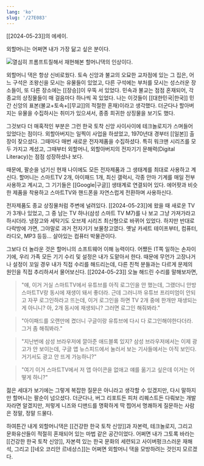 ```yaml
---
lang: 'ko'
slug: '/27E083'
---
```


[[2024-05-23]]의 에세이.

외할머니는 어쩌면 내가 가장 닮고 싶은 분이다.

![열심히 프롬프트질해서 재현해본 할머니댁의 인상이다.](../3DEF3A.png)

외할머니 댁은 항상 신비로웠다. 토속 신앙과 불교의 오묘한 교차점에 있는 그 집은, 어느 구석은 조왕신을 모시는 유물들이 있었고, 다른 구석에는 부처를 모시는 성스러운 장소들이, 또 다른 장소에는 [[장승]]이 우뚝 서 있었다. 민속과 불교는 점점 혼재되어, 각 종교의 상징물들이 매 걸음마다 하나씩 꼭 있었다. 나는 이것들이 [[대한민국|한국]] 민간 신앙의 표본(불교+토속+[[무교]]의 적절한 혼재)이라고 생각했다. 더군다나 할아버지는 유물을 수집하시는 취미가 있으셔서, 종종 희귀한 상징물을 보기도 했다.

그것보다 더 매혹적인 부분은 그런 한국 토착 신앙 사이사이에 테크놀로지가 스며들어 있었다는 점이다. 외할아버지는 일찍이 사업을 하셨었고, 1970년대 경부터 [[일본]] 출장이 잦으셨다. 그때마다 매번 새로운 전자제품을 수집하셨다. 특히 워크맨 시리즈를 모두 가지고 계셨고, 그때부터 외할머니, 외할아버지의 전자기기 문해력(Digital Literacy)는 점점 성장하셨나 보다.

때문에, 팔순을 넘기신 현재 나이에도 모든 전자제품과 그 생태계를 최대로 사용하고 계신다. 할머니는 스마트TV 2개, 아이패드 1개, 최신 갤럭시, 각종 안마 기계를 매일 전부 사용하고 계시고, 그 기기들은 [[Google|구글]] 생태계로 연결되어 있다. 에어팟과 비슷한 제품을 착용하고 스마트TV와 핸드폰을 자연스럽게 전환하며 사용하신다.

전자제품도 종교 상징물처럼 주변에 널려있다. [[2024-05-23]]에 왔을 때 새로운 TV가 3개나 있었고, 그 중 남는 TV 하나(삼성 스마트 TV M7)를 나 보고 그냥 가져가라고 하시더라. 냉장고와 세탁기도 오브제 시리즈 최신형으로 바뀌어 있었다. 하지만 반대로 다락방에 가면, 그야말로 과거 전자기기 보물창고였다. 옛날 카세트 테이프부터, 컴퓨터, 라디오, MP3 등등... 살아있는 컴퓨터 박물관이다.

그보다 더 놀라운 것은 할머니의 소프트웨어 이해 능력이다. 어쨌든 IT쪽 일하는 손자이기에, 우리 가족 모든 기기 수리 및 설정은 내가 도맡아서 한다. 때문에 무언가 고장나거나 설정이 꼬일 경우 내가 직접 수리를 해드리는데, 다른 친척 분들과는 다르게 문제의 원인을 직접 추리하셔서 물어보신다. [[2024-05-23]] 오늘 해드린 수리를 말해보자면,

> "얘, 이거 거실 스마트TV에서 유튜브를 아직 로그인을 안 했는데, 그랬더니 안방 스마트TV랑 동시에 재생이 돼서 좋더라. 근데 그러니까 유튜브 프리미엄이 안되고 자꾸 로그인하라고 뜨는데, 이거 로그인을 하면 TV 2개 중에 한개만 재생되는게 아니니? 아, 2개 동시에 재생되니? 그러면 로그인 해줘봐라."

> "아이패드를 오랜만에 켰더니 구글이랑 유튜브에 다시 다 로그인해야한다더라. 그거 좀 해줘봐라."

> "지난번에 삼성 브라우저에 깔아준 애드블록 있지? 삼성 브라우저에서는 이제 광고가 안 보이는데, 구글 앱 뉴스피드에서 눌러서 보는 기사들에서는 아직 보인다. 거기서도 광고 안 뜨게 가능하니?"

> "여기 이거 스마트TV에서 저 앱 아이콘을 없애고 얘를 옮기고 싶은데 이거는 어떻게 하니?"

젊은 세대가 보기에는 그렇게 복잡한 질문은 아니라고 생각할 수 있겠지만, 다시 말하지만 할머니는 팔순이 넘으셨다. 더군다나, 버그 리포트든 피처 리퀘스트든 다뤄보는 개발자라면 알겠지만, 저렇게 니즈와 디맨드를 명확하게 딱 찝어서 명쾌하게 질문하는 사람은 정말, 정말 드물다.

하여튼간 내게 외할머니댁은 [[건강한 한국 토착 신앙]]과 자본력, 테크놀로지, 그리고 문화유산들이 적절히 혼재되어 있는 마법 같은 공간이었다. 어쩌면 내가 그토록 바라는 [[건강한 한국 토착 신앙]], 자본력 있는 한국 문화의 세련되고 사이버펑크스러운 재해석, 그리고 [[네오 코리안 르네상스]]는 어쩌면 외할머니 댁을 모방하려는 것인지 모르겠다.

